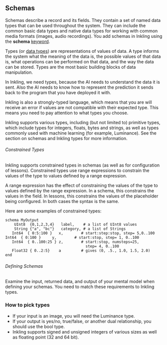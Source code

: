 ## Schemas

Schemas describe a record and its fields. They contain a set of named data types that can be used throughout the system. They can include the common basic data types and native data types for working with common media formats (images, audio recordings). You add schemas in Inkling using the **schema** [keyword][1].

Types (or [data types][2]) are representations of values of data. A type informs the system what the meaning of the data is, the possible values of that data is, what operations can be performed on that data, and the way the data can be stored. Types are the most basic building blocks of data manipulation.

In Inkling, we need types, because the AI needs to understand the data it is sent. Also the AI needs to know how to represent the prediction it sends back to the program that you have deployed it with.

Inkling is also a strongly-typed language, which means that you are will receive an error if values are not compatible with their expected type. This means you need to pay attention to what types you choose.

Inkling supports various types, including (but not limited to) primitive types, which include types for integers, floats,  bytes and strings, as well as types commonly used with machine learning (for example, Luminance). See the section on schemas and Inkling types for more information.

###### Constrained Types

Inkling supports constrained types in schemas (as well as for configuration of lessons). Constrained types use range expressions to constrain the values of the type to values defined by a range expression.

 A range expression has the effect of constraining the values of the type to values defined by the range expression. In a schema, this constrains the values in the field. In lessons, this constrains the values of the placeholder being configured. In both cases the syntax is the same.

 Here are some examples of constrained types:

```inkling
schema MyOutput
    UInt8  {0,1,2,3,4}   label,    # a list of UInt8 values
    String {"a", "bc"}   category, # a list of Strings
   Int64  { 0:5:100 }   x,        # start:step:stop, step= 5,0..100     Int64  { 0:100 }     y,        # start:stop, step= 1, 0..100
   Int64  { 0..100:25 } z,        # start:stop, numsteps=25,
                                    step= 4, 0..100
   Float32 { 0..2:5}    a         # gives (0, .5., 1.0, 1.5, 2.0)
end
```

###### Defining Schemas

Examine the input, returned data, and output of your mental model when defining your schemas. You need to match these requirements to Inkling types.

### How to pick types

* If your input is an image, you will need the Luminance type.
* If your output is yes/no, true/false, or another dual relationship, you should use the bool type.
* Inkling supports signed and unsigned integers of various sizes as well as floating point (32 and 64 bit).

[1]: http://docs.bons.ai/inkling-guide-pages/54-schemas-inkling-types-and-type-constraints
[2]: https://en.wikipedia.org/wiki/Data_type
